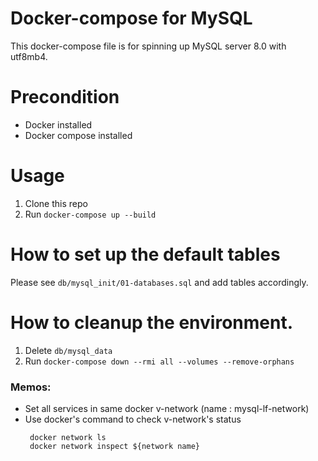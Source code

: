 # Docker-compose for MySQL
This docker-compose file is for spinning up MySQL server 8.0 with utf8mb4.

# Precondition 
- Docker installed
- Docker compose installed
  
# Usage
1. Clone this repo
2. Run `docker-compose up --build`

# How to set up the default tables
Please see `db/mysql_init/01-databases.sql` and add tables accordingly.

# How to cleanup the environment.
1. Delete `db/mysql_data`
2. Run `docker-compose down --rmi all --volumes --remove-orphans`

### Memos:
 - Set all services in same docker v-network (name : mysql-lf-network)
 - Use docker's command to check v-network's status
    ```
     docker network ls
     docker network inspect ${network name}
    ```
